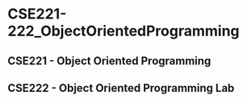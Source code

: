 ﻿# CSE221-222_ObjectOrientedProgramming

## CSE221 - Object Oriented Programming
## CSE222 - Object Oriented Programming Lab
